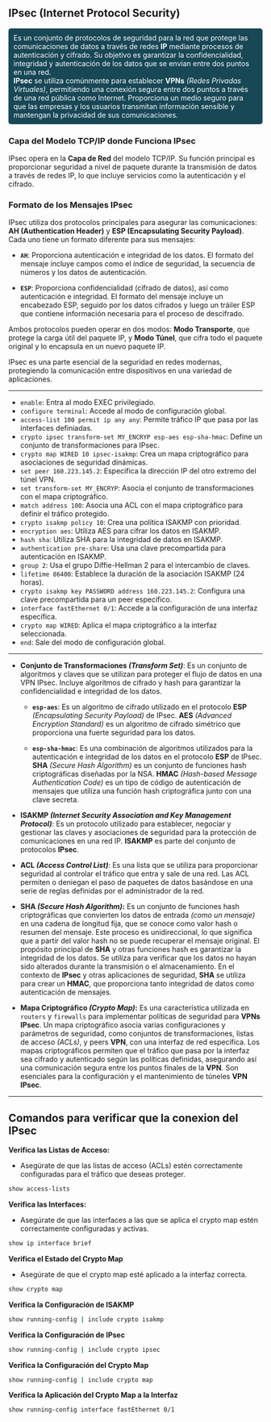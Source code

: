 <h2> IPsec  (Internet Protocol Security) </h2>

<p  style="background-color:#184756; padding:10px; border-radius: 5px ; color:white " >
Es un conjunto de protocolos de seguridad para la red que protege las comunicaciones de datos a través de redes <strong>IP</strong> mediante procesos de autenticación y cifrado. Su objetivo es garantizar la confidencialidad, integridad y autenticación de los datos que se envían entre dos puntos en una red.
<br>
<strong>IPsec</strong> se utiliza comúnmente para establecer <strong>VPNs</strong> <i>(Redes Privadas Virtuales)</i>, permitiendo una conexión segura entre dos puntos a través de una red pública como Internet. Proporciona un medio seguro para que las empresas y los usuarios transmitan información sensible y mantengan la privacidad de sus comunicaciones.
</p>


### Capa del Modelo TCP/IP donde Funciona IPsec

IPsec opera en la **Capa de Red** del modelo TCP/IP. Su función principal es proporcionar seguridad a nivel de paquete durante la transmisión de datos a través de redes IP, lo que incluye servicios como la autenticación y el cifrado.

### Formato de los Mensajes IPsec

IPsec utiliza dos protocolos principales para asegurar las comunicaciones: **AH (Authentication Header)** y **ESP (Encapsulating Security Payload)**. Cada uno tiene un formato diferente para sus mensajes:

- **`AH`**: Proporciona autenticación e integridad de los datos. El formato del mensaje incluye campos como el índice de seguridad, la secuencia de números y los datos de autenticación.

- **`ESP`**: Proporciona confidencialidad (cifrado de datos), así como autenticación e integridad. El formato del mensaje incluye un encabezado ESP, seguido por los datos cifrados y luego un tráiler ESP que contiene información necesaria para el proceso de descifrado.

Ambos protocolos pueden operar en dos modos: **Modo Transporte**, que protege la carga útil del paquete IP, y **Modo Túnel**, que cifra todo el paquete original y lo encapsula en un nuevo paquete IP.

IPsec es una parte esencial de la seguridad en redes modernas, protegiendo la comunicación entre dispositivos en una variedad de aplicaciones.

<hr>

- `enable`: Entra al modo EXEC privilegiado.
- `configure terminal`: Accede al modo de configuración global.
- `access-list 100 permit ip any any`: Permite tráfico IP que pasa por las interfaces definiadas.
- `crypto ipsec transform-set MY_ENCRYP esp-aes esp-sha-hmac`: Define un conjunto de transformaciones para IPsec.
- `crypto map WIRED 10 ipsec-isakmp`: Crea un mapa criptográfico para asociaciones de seguridad dinámicas.
- `set peer 160.223.145.2`: Especifica la dirección IP del otro extremo del túnel VPN.
- `set transform-set MY_ENCRYP`: Asocia el conjunto de transformaciones con el mapa criptográfico.
- `match address 100`: Asocia una ACL con el mapa criptográfico para definir el tráfico protegido.
- `crypto isakmp policy 10`: Crea una política ISAKMP con prioridad.
- `encryption aes`: Utiliza AES para cifrar los datos en ISAKMP.
- `hash sha`: Utiliza SHA para la integridad de datos en ISAKMP.
- `authentication pre-share`: Usa una clave precompartida para autenticación en ISAKMP.
- `group 2`: Usa el grupo Diffie-Hellman 2 para el intercambio de claves.
- `lifetime 86400`: Establece la duración de la asociación ISAKMP (24 horas).
- `crypto isakmp key PASSWORD address 160.223.145.2`: Configura una clave precompartida para un peer específico.
- `interface fastEthernet 0/1`: Accede a la configuración de una interfaz específica.
- `crypto map WIRED`: Aplica el mapa criptográfico a la interfaz seleccionada.
- `end`: Sale del modo de configuración global.

<hr>

- **Conjunto de Transformaciones *(Transform Set)***: Es un conjunto de algoritmos y claves que se utilizan para proteger el flujo de datos en una VPN IPsec. Incluye algoritmos de cifrado y hash para garantizar la confidencialidad e integridad de los datos.
    - **`esp-aes`**: Es un algoritmo de cifrado utilizado en el protocolo **ESP** *(Encapsulating Security Payload)* de IPsec. **AES** *(Advanced Encryption Standard)* es un algoritmo de cifrado simétrico que proporciona una fuerte seguridad para los datos.

    - **`esp-sha-hmac`**: Es una combinación de algoritmos utilizados para la autenticación e integridad de los datos en el protocolo **ESP** de IPsec. **SHA** *(Secure Hash Algorithm)* es un conjunto de funciones hash criptográficas diseñadas por la NSA. **HMAC** *(Hash-based Message Authentication Code)* es un tipo de código de autenticación de mensajes que utiliza una función hash criptográfica junto con una clave secreta.


- **ISAKMP *(Internet Security Association and Key Management Protocol)***: Es un protocolo utilizado para establecer, negociar y gestionar las claves y asociaciones de seguridad para la protección de comunicaciones en una red IP. **ISAKMP** es parte del conjunto de protocolos **IPsec**.

- **ACL *(Access Control List)***: Es una lista que se utiliza para proporcionar seguridad al controlar el tráfico que entra y sale de una red. Las ACL permiten o deniegan el paso de paquetes de datos basándose en una serie de reglas definidas por el administrador de la red.

- **SHA *(Secure Hash Algorithm)*:** Es un conjunto de funciones hash criptográficas que convierten los datos de entrada *(como un mensaje)* en una cadena de longitud fija, que se conoce como valor hash o resumen del mensaje. Este proceso es unidireccional, lo que significa que a partir del valor hash no se puede recuperar el mensaje original. El propósito principal de **SHA** y otras funciones hash es garantizar la integridad de los datos. Se utiliza para verificar que los datos no hayan sido alterados durante la transmisión o el almacenamiento. En el contexto de **IPsec** y otras aplicaciones de seguridad, **SHA** se utiliza para crear un **HMAC**, que proporciona tanto integridad de datos como autenticación de mensajes.

- **Mapa Criptográfico *(Crypto Map)*:** Es una característica utilizada en `routers` y `firewalls` para implementar políticas de seguridad para **VPNs IPsec**. Un mapa criptográfico asocia varias configuraciones y parámetros de seguridad, como conjuntos de transformaciones, listas de acceso *(ACLs)*, y peers **VPN**, con una interfaz de red específica. Los mapas criptográficos permiten que el tráfico que pasa por la interfaz sea cifrado y autenticado según las políticas definidas, asegurando así una comunicación segura entre los puntos finales de la **VPN**. Son esenciales para la configuración y el mantenimiento de túneles **VPN IPsec**.

<hr>

## Comandos para verificar que la conexion del IPsec 

**Verifica las Listas de Acceso:**

* Asegúrate de que las listas de acceso (ACLs) estén correctamente configuradas para el tráfico que deseas proteger.

```bash
show access-lists
```
**Verifica las Interfaces:**


* Asegúrate de que las interfaces a las que se aplica el crypto map estén correctamente configuradas y activas.

```bash
show ip interface brief
```
**Verifica el Estado del Crypto Map**

* Asegúrate de que el crypto map esté aplicado a la interfaz correcta.

```bash
show crypto map
```
**Verifica la Configuración de ISAKMP**

```bash
show running-config | include crypto isakmp
```

**Verifica la Configuración de IPsec**

```bash
show running-config | include crypto ipsec
```

**Verifica la Configuración del Crypto Map**

```bash
show running-config | include crypto map
```

**Verifica la Aplicación del Crypto Map a la Interfaz**

```bash
show running-config interface fastEthernet 0/1
```
